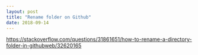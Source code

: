 ```yaml
---
layout: post
title: "Rename folder on Github"
date: 2018-09-14
---
```

https://stackoverflow.com/questions/31861651/how-to-rename-a-directory-folder-in-githubweb/32620165
